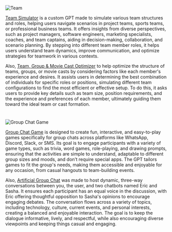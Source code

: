 ![Team](https://github.com/user-attachments/assets/99871155-92ae-4f70-ab86-9352572bca8e)

[Team Simulator](https://chatgpt.com/g/g-EJZqQ0uGE-team-simulator) is a custom GPT made to simulate various team structures and roles, helping users navigate scenarios in project teams, sports teams, or professional business teams. It offers insights from diverse perspectives, such as project managers, software engineers, marketing specialists, coaches, and team captains, aiding in decision-making, collaboration, and scenario planning. By stepping into different team member roles, it helps users understand team dynamics, improve communication, and optimize strategies for teamwork in various contexts. 

Also, [Team, Group & Movie Cast Optimizer](https://chat.openai.com/g/g-BuHUYVEIK-team-group-movie-cast-optimizer) to help optimize the structure of teams, groups, or movie casts by considering factors like each member's experience and desires. It assists users in determining the best combination of individuals for specific roles or positions, simulating different team configurations to find the most efficient or effective setup. To do this, it asks users to provide key details such as team size, position requirements, and the experience and preferences of each member, ultimately guiding them toward the ideal team or cast formation.

#

![Group Chat Game](https://github.com/user-attachments/assets/a8edbdab-b05c-4849-aa8b-6f652794af30)

[Group Chat Game](https://chatgpt.com/g/g-680e0bb4f678819197b53e696e3f3c86-group-chat-game) is designed to create fun, interactive, and easy-to-play games specifically for group chats across platforms like WhatsApp, Discord, Slack, or SMS. Its goal is to engage participants with a variety of game types, such as trivia, word games, role-playing, and drawing prompts, ensuring that the activities are simple to understand, adaptable to different group sizes and moods, and don’t require special apps. The GPT tailors games to fit the group's needs, making them accessible and enjoyable for any occasion, from casual hangouts to team-building events.

Also, [Artificial Group Chat](https://chat.openai.com/g/g-r7eMW75w4-artificial-group-chat) was made to host dynamic, three-way conversations between you, the user, and two chatbots named Eric and Sasha. It ensures each participant has an equal voice in the discussion, with Eric offering thoughtful opposition to Sasha's opinions to encourage engaging debates. The conversation flows across a variety of topics, including technology, culture, current events, and personal interests, creating a balanced and enjoyable interaction. The goal is to keep the dialogue informative, lively, and respectful, while also encouraging diverse viewpoints and keeping things casual and engaging.

